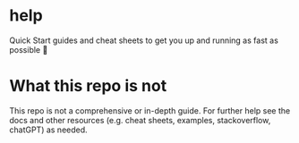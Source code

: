 # help
Quick Start guides and cheat sheets to get you up and running as fast as possible 🚀

# What this repo is not
This repo is not a comprehensive or in-depth guide. For further help see the docs and other resources (e.g. cheat sheets, examples, stackoverflow, chatGPT) as needed.
